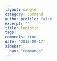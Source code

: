 ```yaml
---
layout: single
category: command
author_profile: false
excerpt: ""
title: logistic
tags:
comments: true
date: '2016-09-17'
sidebar:
  nav: "commands"
---
```

